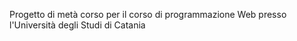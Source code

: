 Progetto di metà corso per il corso di programmazione Web presso l'Università degli Studi di Catania